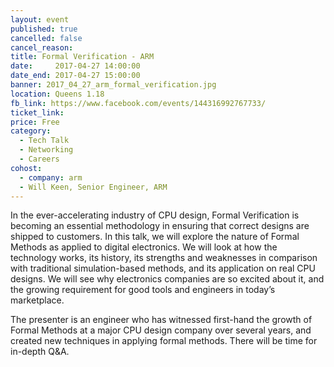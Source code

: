 ```yaml
---
layout: event
published: true
cancelled: false
cancel_reason:
title: Formal Verification - ARM
date:     2017-04-27 14:00:00
date_end: 2017-04-27 15:00:00
banner: 2017_04_27_arm_formal_verification.jpg
location: Queens 1.18
fb_link: https://www.facebook.com/events/144316992767733/
ticket_link:
price: Free
category:
  - Tech Talk
  - Networking
  - Careers
cohost:
  - company: arm
  - Will Keen, Senior Engineer, ARM
---
```


In the ever-accelerating industry of CPU design, Formal Verification is becoming an essential methodology in ensuring that correct designs are shipped to customers. In this talk, we will explore the nature of Formal Methods as applied to digital electronics. We will look at how the technology works, its history, its strengths and weaknesses in comparison with traditional simulation-based methods, and its application on real CPU designs. We will see why electronics companies are so excited about it, and the growing requirement for good tools and engineers in today’s marketplace.

The presenter is an engineer who has witnessed first-hand the growth of Formal Methods at a major CPU design company over several years, and created new techniques in applying formal methods. There will be time for in-depth Q&A.


